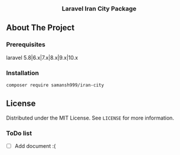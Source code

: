 <!-- PROJECT LOGO -->
<br />
<p align="center">

  <h3 align="center">Laravel Iran City Package</h3>

</p>

<!-- ABOUT THE PROJECT -->
## About The Project


### Prerequisites
laravel 5.8|6.x|7.x|8.x|9.x|10.x

### Installation

```sh
composer require samansh999/iran-city
```

<!-- LICENSE -->
## License

Distributed under the MIT License. See `LICENSE` for more information.

### ToDo list

- [ ] Add document :(
